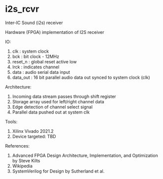 # i2s_rcvr
Inter-IC Sound (i2s) receiver

Hardware (FPGA) implementation of I2S receiver 

IO:

1. clk        : system clock 
2. bck        : bit clock - 12MHz 
3. reset_n    : global reset active low
4. lrck       : indicates channel
5. data       : audio serial data input
6. data_out   : 16 bit parallel audio data out synced to system clock (clk)

Architecture: 

1. Incoming data stream passes through shift register
2. Storage array used for left/right channel data
3. Edge detection of channel select signal
4. Parallel data pushed out at system clk
   
Tools:

1. Xilinx Vivado 2021.2
2. Device targeted: TBD
   
References:

1. Advanced FPGA Design Architecture, Implementation, and Optimization by Steve Kilts
2. Wikipedia
3. SystemVerilog for Design by Sutherland et al.
